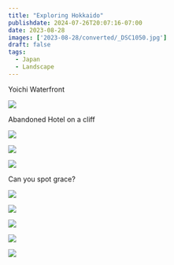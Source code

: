 ```yaml
---
title: "Exploring Hokkaido"
publishdate: 2024-07-26T20:07:16-07:00
date: 2023-08-28
images: ['2023-08-28/converted/_DSC1050.jpg']
draft: false
tags:
  - Japan
  - Landscape
---
```


Yoichi Waterfront

![](2023-08-28/converted/_DSC1045.jpg)

Abandoned Hotel on a cliff

![](2023-08-28/converted/_DSC1050.jpg)

![](2023-08-28/converted/_DSC1052.jpg)

![](2023-08-28/converted/_DSC1053.jpg)

Can you spot grace?

![](2023-08-28/converted/_DSC1058.jpg)

![](2023-08-28/converted/_DSC1061.jpg)

![](2023-08-28/converted/_DSC1068.jpg)

![](2023-08-28/converted/_DSC1071.jpg)

![](2023-08-28/converted/_DSC1075.jpg)